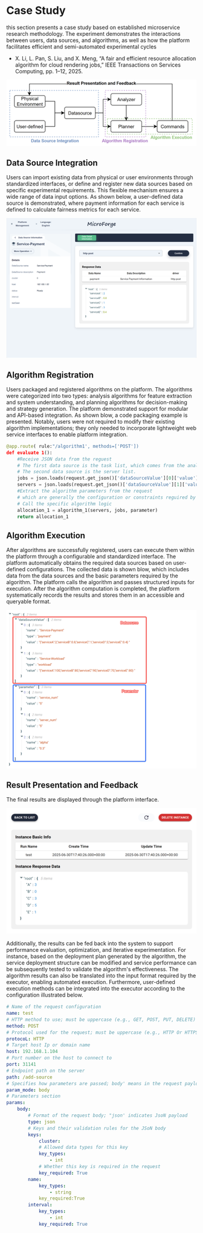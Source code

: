 # Case Study

this section presents a case study based on established microservice research methodology. The experiment demonstrates the interactions between users, data sources, and algorithms, as well as how the platform facilitates efficient and semi-automated experimental cycles
* X. Li, L. Pan, S. Liu, and X. Meng, “A fair and efficient resource allocation algorithm for cloud rendering jobs,” IEEE Transactions on Services Computing, pp. 1–12, 2025.

![](./case_study_pic/process.png)

## Data Source Integration

Users can import existing data from physical or user environments through standardized interfaces, or define and register new data sources based on specific experimental requirements. This flexible mechanism ensures a wide range of data input options. As shown below, a user-defined data source is demonstrated, where payment information for each service is defined to calculate fairness metrics for each service.

![Data Source Integration](./case_study_pic/datasource.png)

## Algorithm Registration

Users packaged and registered algorithms on the platform. The algorithms were categorized into two types: analysis algorithms for feature extraction and system understanding, and planning algorithms for decision-making and strategy generation. The platform demonstrated support for modular and API-based integration. As shown blow, a code packaging example is presented. Notably, users were not required to modify their existing algorithm implementations; they only needed to incorporate lightweight web service interfaces to enable platform integration.

```python
@app.route( rule:"/algorithm1', methods=['POST'])
def evaluate 1():
    #Receive JSON data from the reguest
    # The first data source is the task list, which comes from the analysis algorithm
    # The second data source is the server list.
    jobs = json.loads(request.get_json()['dataSourceValue'][0]['value']
    servers = json.loads(request.get_json()['dataSourceValue'][1]['value']
    #Extract the algorithm parameters from the request
    # which are generally the configuration or constraints reguired by the algorithm.parameter =request.get json()['parameter']
    # Call the specific algorithm logic
    allocation_1 = algorithm_1(servers, jobs, parameter)
    return allocation_1
```

## Algorithm Execution

After algorithms are successfully registered, users can execute them within the platform through a configurable and standardized interface. The platform automatically obtains the required data sources based on user-defined configurations. The collected data is shown blow, which includes data from the data sources and the basic parameters required by the algorithm. The platform calls the algorithm and passes structured inputs for execution. After the algorithm computation is completed, the platform systematically records the results and stores them in an accessible and queryable format.

![](./case_study_pic/input.png)

## Result Presentation and Feedback

The final results are displayed through the platform interface.

![](./case_study_pic/algorithm_output.png)

Additionally, the results can be fed back into the system to support performance evaluation, optimization, and iterative experimentation. For instance, based on the deployment plan generated by the algorithm, the service deployment structure can be modified and service performance can be subsequently tested to validate the algorithm's effectiveness. The algorithm results can also be translated into the input format required by the executor, enabling automated execution. Furthermore, user-defined execution methods can be integrated into the executor according to the configuration illustrated below.

```yaml
# Name of the request configuration
name: test
# HTTP method to use; must be uppercase (e.g., GET, POST, PUT, DELETE)
method: POST
# Protocol used for the request; must be uppercase (e.g., HTTP Or HTTPS)
protocoL: HTTP
# Target host Ip or domain name
host: 192.168.1.104
# Port number on the host to connect to
port: 31141
# Endpoint path on the server
path: /add-source
# Specifies how parameters are passed; body' means in the request payload
param_mode: body
# Parameters section
params:
    body:
        # Format of the request body; "json' indicates JsoN payload
        type: json
        # Keys and their validation rules for the JSoN body
        keys:
            cluster:
            # Allowed data types for this key
            key_types:
                - int
            # Whether this key is required in the request
            key_required: True
        name:
            key_types:
                - string
            key_required:True
        interval:
            key_types:
                - int
            key_required: True
```
